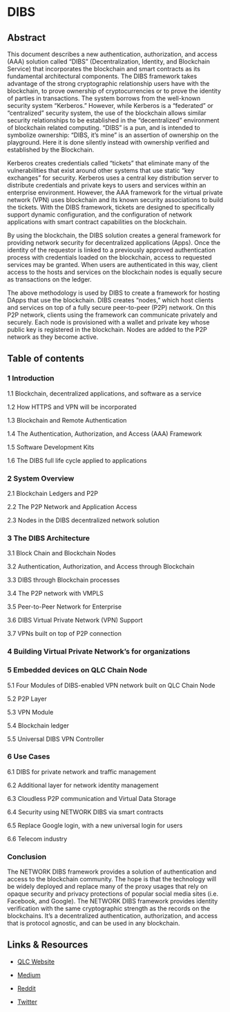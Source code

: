 # DIBS
## Abstract

This document describes a new authentication, authorization, and access (AAA) solution called “DIBS” (Decentralization, Identity, and Blockchain Service) that incorporates the blockchain and smart contracts as its fundamental architectural components. The DIBS framework takes advantage of the strong cryptographic relationship users have with the blockchain, to prove ownership of cryptocurrencies or to prove the identity of parties in transactions. The system borrows from the well-known security system “Kerberos.” However, while Kerberos is a “federated” or “centralized” security system, the use of the blockchain allows similar security relationships to be established in the “decentralized” environment of blockchain related computing. “DIBS” is a pun, and is intended to symbolize ownership: “DIBS, it’s mine” is an assertion of ownership on the playground. Here it is done silently instead with ownership verified and established by the Blockchain.

Kerberos creates credentials called “tickets” that eliminate many of the vulnerabilities that exist around other systems that use static “key exchanges” for security. Kerberos uses a central key distribution server to distribute credentials and private keys to users and services within an enterprise environment. However, the AAA framework for the virtual private network (VPN) uses blockchain and its known security associations to build the tickets. With the DIBS framework, tickets are designed to specifically support dynamic configuration, and the configuration of network applications with smart contract capabilities on the blockchain.

By using the blockchain, the DIBS solution creates a general framework for providing network security for decentralized applications (Apps). Once the identity of the requestor is linked to a previously approved authentication process with credentials loaded on the blockchain, access to requested services may be granted. When users are authenticated in this way, client access to the hosts and services on the blockchain nodes is equally secure as transactions on the ledger.

The above methodology is used by DIBS to create a framework for hosting DApps that use the blockchain. DIBS creates “nodes,” which host clients and services on top of a fully secure peer-to-peer (P2P) network. On this P2P network, clients using the framework can communicate privately and securely. Each node is provisioned with a wallet and private key whose public key is registered in the blockchain. Nodes are added to the P2P network as they become active.



## Table of contents
### 1 Introduction
1.1 Blockchain, decentralized applications, and software as a service

1.2 How HTTPS and VPN will be incorporated

1.3 Blockchain and Remote Authentication

1.4 The Authentication, Authorization, and Access (AAA) Framework

1.5 Software Development Kits

1.6 The DIBS full life cycle applied to applications

### 2 System Overview
2.1 Blockchain Ledgers and P2P

2.2 The P2P Network and Application Access

2.3 Nodes in the DIBS decentralized network solution

### 3 The DIBS Architecture
3.1 Block Chain and Blockchain Nodes

3.2 Authentication, Authorization, and Access through Blockchain

3.3 DIBS through Blockchain processes

3.4 The P2P network with VMPLS

3.5 Peer-to-Peer Network for Enterprise

3.6 DIBS Virtual Private Network (VPN) Support

3.7 VPNs built on top of P2P connection

### 4 Building Virtual Private Network’s for organizations
### 5 Embedded devices on QLC Chain Node
5.1 Four Modules of DIBS-enabled VPN network built on QLC Chain Node

5.2 P2P Layer

5.3 VPN Module

5.4 Blockchain ledger

5.5 Universal DIBS VPN Controller

### 6 Use Cases
6.1 DIBS for private network and traffic management

6.2 Additional layer for network identity management

6.3 Cloudless P2P communication and Virtual Data Storage

6.4 Security using NETWORK DIBS via smart contracts

6.5 Replace Google login, with a new universal login for users

6.6 Telecom industry

### Conclusion

The NETWORK DIBS framework provides a solution of authentication and access to the blockchain community. The hope is that the technology will be widely deployed and replace many of the proxy usages that rely on opaque security and privacy protections of popular social media sites (i.e. Facebook, and Google). The NETWORK DIBS framework provides identity verification with the same cryptographic strength as the records on the blockchains. It’s a decentralized authentication, authorization, and access that is protocol agnostic, and can be used in any blockchain.

## Links & Resources
* [QLC Website](https://qlcchain.org)

* [Medium](https://medium.com/qlc-chain)

* [Reddit](https://www.reddit.com/r/Qlink/)

* [Twitter](https://twitter.com/QLCchain)

  
